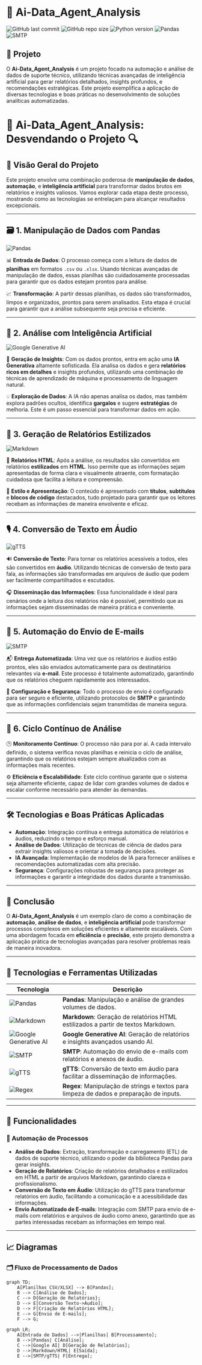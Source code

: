 # 🧠 Ai-Data_Agent_Analysis

![GitHub last commit](https://img.shields.io/github/last-commit/chaos4455/Ai-Data_Agent_Analysis)
![GitHub repo size](https://img.shields.io/github/repo-size/chaos4455/Ai-Data_Agent_Analysis)
![Python version](https://img.shields.io/badge/python-3.9-blue.svg)
![Pandas](https://img.shields.io/badge/pandas-%23150458.svg?logo=pandas&logoColor=white)
![SMTP](https://img.shields.io/badge/SMTP-Enabled-green.svg)

## 📌 Projeto

O **Ai-Data_Agent_Analysis** é um projeto focado na automação e análise de dados de suporte técnico, utilizando técnicas avançadas de inteligência artificial para gerar relatórios detalhados, insights profundos, e recomendações estratégicas. Este projeto exemplifica a aplicação de diversas tecnologias e boas práticas no desenvolvimento de soluções analíticas automatizadas.

# 🧠 Ai-Data_Agent_Analysis: Desvendando o Projeto 🔍

## 🌟 Visão Geral do Projeto

Este projeto envolve uma combinação poderosa de **manipulação de dados**, **automação**, e **inteligência artificial** para transformar dados brutos em relatórios e insights valiosos. Vamos explorar cada etapa deste processo, mostrando como as tecnologias se entrelaçam para alcançar resultados excepcionais.

---

## 🗃️ 1. Manipulação de Dados com Pandas

![Pandas](https://img.shields.io/badge/pandas-%23150458.svg?logo=pandas&logoColor=white)

📊 **Entrada de Dados**: O processo começa com a leitura de dados de **planilhas** em formatos `.csv` ou `.xlsx`. Usando técnicas avançadas de manipulação de dados, essas planilhas são cuidadosamente processadas para garantir que os dados estejam prontos para análise.

📈 **Transformação**: A partir dessas planilhas, os dados são transformados, limpos e organizados, prontos para serem analisados. Esta etapa é crucial para garantir que a análise subsequente seja precisa e eficiente.

---

## 🤖 2. Análise com Inteligência Artificial

![Google Generative AI](https://img.shields.io/badge/Google_Generative_AI-%230075D5.svg?logo=google)

🧠 **Geração de Insights**: Com os dados prontos, entra em ação uma **IA Generativa** altamente sofisticada. Ela analisa os dados e gera **relatórios ricos em detalhes** e insights profundos, utilizando uma combinação de técnicas de aprendizado de máquina e processamento de linguagem natural.

💡 **Exploração de Dados**: A IA não apenas analisa os dados, mas também explora padrões ocultos, identifica **gargalos** e sugere **estratégias** de melhoria. Este é um passo essencial para transformar dados em ação.

---

## 📝 3. Geração de Relatórios Estilizados

![Markdown](https://img.shields.io/badge/Markdown-%23000000.svg?logo=markdown&logoColor=white)

📑 **Relatórios HTML**: Após a análise, os resultados são convertidos em relatórios **estilizados** em **HTML**. Isso permite que as informações sejam apresentadas de forma clara e visualmente atraente, com formatação cuidadosa que facilita a leitura e compreensão.

🎨 **Estilo e Apresentação**: O conteúdo é apresentado com **títulos**, **subtítulos** e **blocos de código** destacados, tudo projetado para garantir que os leitores recebam as informações de maneira envolvente e eficaz.

---

## 🎙️ 4. Conversão de Texto em Áudio

![gTTS](https://img.shields.io/badge/gTTS-%23FF4B3E.svg?logo=google)

🔊 **Conversão de Texto**: Para tornar os relatórios acessíveis a todos, eles são convertidos em **áudio**. Utilizando técnicas de conversão de texto para fala, as informações são transformadas em arquivos de áudio que podem ser facilmente compartilhados e escutados.

🎧 **Disseminação das Informações**: Essa funcionalidade é ideal para cenários onde a leitura dos relatórios não é possível, permitindo que as informações sejam disseminadas de maneira prática e conveniente.

---

## 📧 5. Automação do Envio de E-mails

![SMTP](https://img.shields.io/badge/SMTP-%23F16524.svg?logo=gmail&logoColor=white)

📬 **Entrega Automatizada**: Uma vez que os relatórios e áudios estão prontos, eles são enviados automaticamente para os destinatários relevantes via **e-mail**. Este processo é totalmente automatizado, garantindo que os relatórios cheguem rapidamente aos interessados.

📧 **Configuração e Segurança**: Todo o processo de envio é configurado para ser seguro e eficiente, utilizando protocolos de **SMTP** e garantindo que as informações confidenciais sejam transmitidas de maneira segura.

---

## 🔁 6. Ciclo Contínuo de Análise

🕒 **Monitoramento Contínuo**: O processo não para por aí. A cada intervalo definido, o sistema verifica novas planilhas e reinicia o ciclo de análise, garantindo que os relatórios estejam sempre atualizados com as informações mais recentes.

⚙️ **Eficiência e Escalabilidade**: Este ciclo contínuo garante que o sistema seja altamente eficiente, capaz de lidar com grandes volumes de dados e escalar conforme necessário para atender às demandas.

---

## 🛠️ Tecnologias e Boas Práticas Aplicadas

- **Automação**: Integração contínua e entrega automática de relatórios e áudios, reduzindo o tempo e esforço manual.
- **Análise de Dados**: Utilização de técnicas de ciência de dados para extrair insights valiosos e orientar a tomada de decisões.
- **IA Avançada**: Implementação de modelos de IA para fornecer análises e recomendações automatizadas com alta precisão.
- **Segurança**: Configurações robustas de segurança para proteger as informações e garantir a integridade dos dados durante a transmissão.

---

## 📅 Conclusão

O **Ai-Data_Agent_Analysis** é um exemplo claro de como a combinação de **automação**, **análise de dados**, e **inteligência artificial** pode transformar processos complexos em soluções eficientes e altamente escaláveis. Com uma abordagem focada em **eficiência** e **precisão**, este projeto demonstra a aplicação prática de tecnologias avançadas para resolver problemas reais de maneira inovadora.


---

## 🚀 Tecnologias e Ferramentas Utilizadas

| **Tecnologia**            | **Descrição**                                                                 |
|---------------------------|-------------------------------------------------------------------------------|
| ![Pandas](https://img.shields.io/badge/pandas-%23150458.svg?logo=pandas&logoColor=white) | **Pandas**: Manipulação e análise de grandes volumes de dados.                             |
| ![Markdown](https://img.shields.io/badge/Markdown-%23000000.svg?logo=markdown&logoColor=white) | **Markdown**: Geração de relatórios HTML estilizados a partir de textos Markdown.           |
| ![Google Generative AI](https://img.shields.io/badge/Google_Generative_AI-%230075D5.svg?logo=google) | **Google Generative AI**: Geração de relatórios e insights avançados usando AI.            |
| ![SMTP](https://img.shields.io/badge/SMTP-%23F16524.svg?logo=gmail&logoColor=white) | **SMTP**: Automação do envio de e-mails com relatórios e anexos de áudio.                   |
| ![gTTS](https://img.shields.io/badge/gTTS-%23FF4B3E.svg?logo=google) | **gTTS**: Conversão de texto em áudio para facilitar a disseminação de informações.         |
| ![Regex](https://img.shields.io/badge/Regex-%231e90ff.svg?logo=regex) | **Regex**: Manipulação de strings e textos para limpeza de dados e preparação de inputs.    |

---

## 📑 Funcionalidades

### 🎯 Automação de Processos

- **Análise de Dados**: Extração, transformação e carregamento (ETL) de dados de suporte técnico, utilizando o poder da biblioteca Pandas para gerar insights.
- **Geração de Relatórios**: Criação de relatórios detalhados e estilizados em HTML a partir de arquivos Markdown, garantindo clareza e profissionalismo.
- **Conversão de Texto em Áudio**: Utilização do gTTS para transformar relatórios em áudio, facilitando a comunicação e a acessibilidade das informações.
- **Envio Automatizado de E-mails**: Integração com SMTP para envio de e-mails com relatórios e arquivos de áudio como anexo, garantindo que as partes interessadas recebam as informações em tempo real.

---

## 📈 Diagramas

### 🗂️ Fluxo de Processamento de Dados

```mermaid
graph TD;
    A[Planilhas CSV/XLSX] --> B[Pandas];
    B --> C[Análise de Dados];
    C --> D{Geração de Relatórios};
    D --> E[Conversão Texto->Áudio];
    D --> F[Criação de Relatórios HTML];
    E --> G[Envio de E-mails];
    F --> G;
```

```mermaid
graph LR;
    A[Entrada de Dados] -->|Planilhas| B[Processamento];
    B -->|Pandas| C[Análise];
    C -->|Google AI| D[Geração de Relatórios];
    D -->|Markdown/HTML| E[Saída];
    E -->|SMTP/gTTS| F[Entrega];
```
